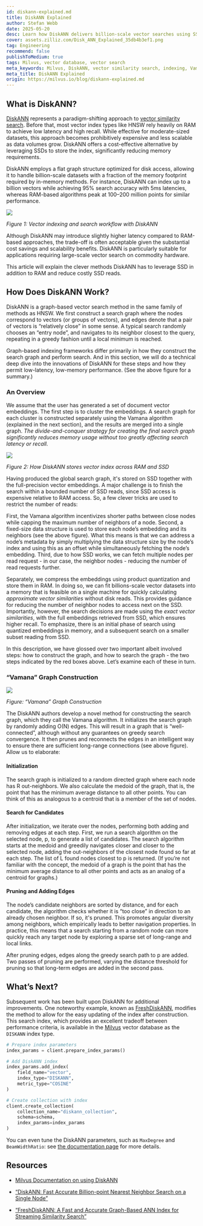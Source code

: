 ```yaml
---
id: diskann-explained.md
title: DiskANN Explained
author: Stefan Webb
date: 2025-05-20
desc: Learn how DiskANN delivers billion-scale vector searches using SSDs, balancing low memory usage, high accuracy, and scalable performance. 
cover: assets.zilliz.com/Disk_ANN_Explained_35db4b3ef1.png
tag: Engineering
recommend: false
publishToMedium: true
tags: Milvus, vector database, vector search
meta_keywords: Milvus, DiskANN, vector similarity search, indexing, Vamana algorithm, disk vector search
meta_title: DiskANN Explained
origin: https://milvus.io/blog/diskann-explained.md
---
```


## What is DiskANN?

[DiskANN](https://github.com/microsoft/DiskANN) represents a paradigm-shifting approach to [vector similarity search](https://zilliz.com/learn/vector-similarity-search). Before that, most vector index types like HNSW rely heavily on RAM to achieve low latency and high recall. While effective for moderate-sized datasets, this approach becomes prohibitively expensive and less scalable as data volumes grow. DiskANN offers a cost-effective alternative by leveraging SSDs to store the index, significantly reducing memory requirements.

DiskANN employs a flat graph structure optimized for disk access, allowing it to handle billion-scale datasets with a fraction of the memory footprint required by in-memory methods. For instance, DiskANN can index up to a billion vectors while achieving 95% search accuracy with 5ms latencies, whereas RAM-based algorithms peak at 100–200 million points for similar performance.


![](https://assets.zilliz.com/Vector_indexing_and_search_workflow_with_Disk_ANN_41cdf33652.png)

_Figure 1: Vector indexing and search workflow with DiskANN_

Although DiskANN may introduce slightly higher latency compared to RAM-based approaches, the trade-off is often acceptable given the substantial cost savings and scalability benefits. DiskANN is particularly suitable for applications requiring large-scale vector search on commodity hardware.

This article will explain the clever methods DiskANN has to leverage SSD in addition to RAM and reduce costly SSD reads. 


## How Does DiskANN Work?

DiskANN is a graph-based vector search method in the same family of methods as HNSW. We first construct a search graph where the nodes correspond to vectors (or groups of vectors), and edges denote that a pair of vectors is “relatively close” in some sense. A typical search randomly chooses an “entry node”, and navigates to its neighbor closest to the query, repeating in a greedy fashion until a local minimum is reached.

Graph-based indexing frameworks differ primarily in how they construct the search graph and perform search. And in this section, we will do a technical deep dive into the innovations of DiskANN for these steps and how they permit low-latency, low-memory performance. (See the above figure for a summary.)


### An Overview

We assume that the user has generated a set of document vector embeddings. The first step is to cluster the embeddings. A search graph for each cluster is constructed separately using the Vamana algorithm (explained in the next section), and the results are merged into a single graph. _The divide-and-conquer strategy for creating the final search graph significantly reduces memory usage without too greatly affecting search latency or recall._

![](https://assets.zilliz.com/How_Disk_ANN_stores_vector_index_across_RAM_and_SSD_d6564b087f.jpg)

_Figure 2: How DiskANN stores vector index across RAM and SSD_

Having produced the global search graph, it's stored on SSD together with the full-precision vector embeddings. A major challenge is to finish the search within a bounded number of SSD reads, since SSD access is expensive relative to RAM access. So, a few clever tricks are used to restrict the number of reads:

First, the Vamana algorithm incentivizes shorter paths between close nodes while capping the maximum number of neighbors of a node. Second, a fixed-size data structure is used to store each node’s embedding and its neighbors (see the above figure). What this means is that we can address a node’s metadata by simply multiplying the data structure size by the node’s index and using this as an offset while simultaneously fetching the node’s embedding. Third, due to how SSD works, we can fetch multiple nodes per read request - in our case, the neighbor nodes - reducing the number of read requests further.

Separately, we compress the embeddings using product quantization and store them in RAM. In doing so, we can fit billions-scale vector datasets into a memory that is feasible on a single machine for quickly calculating _approximate vector similarities_ without disk reads. This provides guidance for reducing the number of neighbor nodes to access next on the SSD. Importantly, however, the search decisions are made using the _exact vector similarities_, with the full embeddings retrieved from SSD, which ensures higher recall. To emphasize, there is an initial phase of search using quantized embeddings in memory, and a subsequent search on a smaller subset reading from SSD.

In this description, we have glossed over two important albeit involved steps: how to construct the graph, and how to search the graph - the two steps indicated by the red boxes above. Let’s examine each of these in turn.


### “Vamana” Graph Construction

![](https://assets.zilliz.com/Vamana_Graph_Construction_ecb4dab839.jpg)

_Figure: “Vamana” Graph Construction_

The DiskANN authors develop a novel method for constructing the search graph, which they call the Vamana algorithm. It initializes the search graph by randomly adding O(N) edges. This will result in a graph that is “well-connected”, although without any guarantees on greedy search convergence. It then prunes and reconnects the edges in an intelligent way to ensure there are sufficient long-range connections (see above figure). Allow us to elaborate:


#### Initialization

The search graph is initialized to a random directed graph where each node has R out-neighbors. We also calculate the medoid of the graph, that is, the point that has the minimum average distance to all other points. You can think of this as analogous to a centroid that is a member of the set of nodes.


#### Search for Candidates

After initialization, we iterate over the nodes, performing both adding and removing edges at each step. First, we run a search algorithm on the selected node, p, to generate a list of candidates. The search algorithm starts at the medoid and greedily navigates closer and closer to the selected node, adding the out-neighbors of the closest node found so far at each step. The list of L found nodes closest to p is returned. (If you’re not familiar with the concept, the medoid of a graph is the point that has the minimum average distance to all other points and acts as an analog of a centroid for graphs.)


#### Pruning and Adding Edges

The node’s candidate neighbors are sorted by distance, and for each candidate, the algorithm checks whether it is “too close” in direction to an already chosen neighbor. If so, it's pruned. This promotes angular diversity among neighbors, which empirically leads to better navigation properties. In practice, this means that a search starting from a random node can more quickly reach any target node by exploring a sparse set of long-range and local links.

After pruning edges, edges along the greedy search path to p are added. Two passes of pruning are performed, varying the distance threshold for pruning so that long-term edges are added in the second pass.


## What’s Next?

Subsequent work has been built upon DiskANN for additional improvements. One noteworthy example, known as [FreshDiskANN](https://arxiv.org/abs/2105.09613), modifies the method to allow for the easy updating of the index after construction. This search index, which provides an excellent tradeoff between performance criteria, is available in the [Milvus](https://milvus.io/docs/overview.md) vector database as the `DISKANN` index type. 

```python
# Prepare index parameters
index_params = client.prepare_index_params()

# Add DiskANN index
index_params.add_index(
    field_name="vector",
    index_type="DISKANN",
    metric_type="COSINE"
)

# Create collection with index
client.create_collection(
    collection_name="diskann_collection",
    schema=schema,
    index_params=index_params
)
```

You can even tune the DiskANN parameters, such as `MaxDegree` and  `BeamWidthRatio`: see [the documentation page](https://milvus.io/docs/disk_index.md#On-disk-Index) for more details.


## Resources

- [Milvus Documentation on using DiskANN](https://milvus.io/docs/disk_index.md#On-disk-Index)

- [“DiskANN: Fast Accurate Billion-point Nearest Neighbor Search on a Single Node”](https://suhasjs.github.io/files/diskann_neurips19.pdf)

- [“FreshDiskANN: A Fast and Accurate Graph-Based ANN Index for Streaming Similarity Search”](https://arxiv.org/abs/2105.09613)
